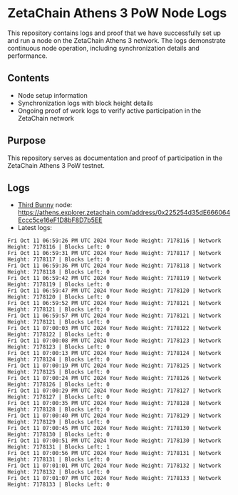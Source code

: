 # ZetaChain Athens 3 PoW Node Logs
This repository contains logs and proof that we have successfully set up and run a node on the ZetaChain Athens 3 network. The logs demonstrate continuous node operation, including synchronization details and performance.

## Contents
- Node setup information
- Synchronization logs with block height details
- Ongoing proof of work logs to verify active participation in the ZetaChain network

## Purpose
This repository serves as documentation and proof of participation in the ZetaChain Athens 3 PoW testnet.

## Logs

- [Third Bunny](https://thirdbunny.xyz/) node: https://athens.explorer.zetachain.com/address/0x225254d35dE666064Eccc5ce16eF1D8bF8D7b5EE
- Latest logs:
```
Fri Oct 11 06:59:26 PM UTC 2024 Your Node Height: 7178116 | Network Height: 7178116 | Blocks Left: 0
Fri Oct 11 06:59:31 PM UTC 2024 Your Node Height: 7178117 | Network Height: 7178117 | Blocks Left: 0
Fri Oct 11 06:59:36 PM UTC 2024 Your Node Height: 7178118 | Network Height: 7178118 | Blocks Left: 0
Fri Oct 11 06:59:42 PM UTC 2024 Your Node Height: 7178119 | Network Height: 7178119 | Blocks Left: 0
Fri Oct 11 06:59:47 PM UTC 2024 Your Node Height: 7178120 | Network Height: 7178120 | Blocks Left: 0
Fri Oct 11 06:59:52 PM UTC 2024 Your Node Height: 7178121 | Network Height: 7178121 | Blocks Left: 0
Fri Oct 11 06:59:57 PM UTC 2024 Your Node Height: 7178121 | Network Height: 7178121 | Blocks Left: 0
Fri Oct 11 07:00:03 PM UTC 2024 Your Node Height: 7178122 | Network Height: 7178122 | Blocks Left: 0
Fri Oct 11 07:00:08 PM UTC 2024 Your Node Height: 7178123 | Network Height: 7178123 | Blocks Left: 0
Fri Oct 11 07:00:13 PM UTC 2024 Your Node Height: 7178124 | Network Height: 7178124 | Blocks Left: 0
Fri Oct 11 07:00:19 PM UTC 2024 Your Node Height: 7178125 | Network Height: 7178125 | Blocks Left: 0
Fri Oct 11 07:00:24 PM UTC 2024 Your Node Height: 7178126 | Network Height: 7178126 | Blocks Left: 0
Fri Oct 11 07:00:29 PM UTC 2024 Your Node Height: 7178127 | Network Height: 7178127 | Blocks Left: 0
Fri Oct 11 07:00:35 PM UTC 2024 Your Node Height: 7178128 | Network Height: 7178128 | Blocks Left: 0
Fri Oct 11 07:00:40 PM UTC 2024 Your Node Height: 7178129 | Network Height: 7178129 | Blocks Left: 0
Fri Oct 11 07:00:45 PM UTC 2024 Your Node Height: 7178130 | Network Height: 7178130 | Blocks Left: 0
Fri Oct 11 07:00:51 PM UTC 2024 Your Node Height: 7178130 | Network Height: 7178131 | Blocks Left: 1
Fri Oct 11 07:00:56 PM UTC 2024 Your Node Height: 7178131 | Network Height: 7178131 | Blocks Left: 0
Fri Oct 11 07:01:01 PM UTC 2024 Your Node Height: 7178132 | Network Height: 7178132 | Blocks Left: 0
Fri Oct 11 07:01:07 PM UTC 2024 Your Node Height: 7178133 | Network Height: 7178133 | Blocks Left: 0
```
